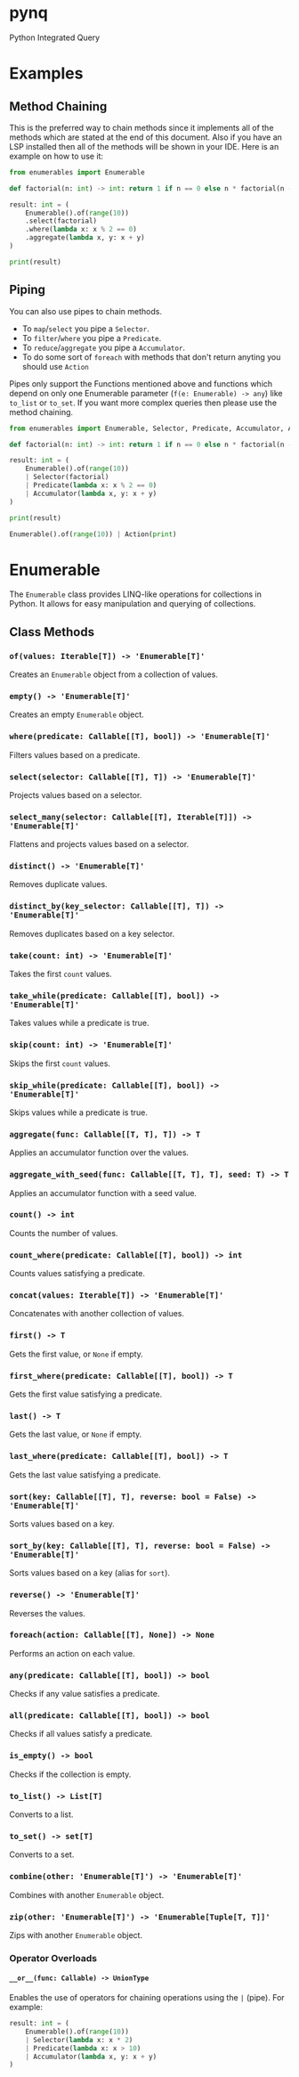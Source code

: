# pynq
Python Integrated Query

# Examples
## Method Chaining
This is the preferred way to chain methods since it implements all of the methods which are stated at the end of this document. Also if you have an LSP installed then all of the methods will be shown in your IDE. Here is an example on how to use it:

```python
from enumerables import Enumerable

def factorial(n: int) -> int: return 1 if n == 0 else n * factorial(n - 1)

result: int = (
    Enumerable().of(range(10))
    .select(factorial)
    .where(lambda x: x % 2 == 0)
    .aggregate(lambda x, y: x + y)
)

print(result)
```

## Piping
You can also use pipes to chain methods.
- To `map`/`select` you pipe a `Selector`.
- To `filter`/`where` you pipe a `Predicate`.
- To `reduce`/`aggregate` you pipe a `Accumulator`.
- To do some sort of `foreach` with methods that don't return anyting you should use `Action`

Pipes only support the Functions mentioned above and functions
which depend on only one Enumerable parameter (`f(e: Enumerable) -> any`) like `to_list` or `to_set`.
If you want more complex queries then please use the method chaining.

```python
from enumerables import Enumerable, Selector, Predicate, Accumulator, Action

def factorial(n: int) -> int: return 1 if n == 0 else n * factorial(n - 1)

result: int = (
    Enumerable().of(range(10))
    | Selector(factorial)
    | Predicate(lambda x: x % 2 == 0)
    | Accumulator(lambda x, y: x + y)
)

print(result)

Enumerable().of(range(10)) | Action(print)
```

# Enumerable

The `Enumerable` class provides LINQ-like operations for collections in Python. It allows for easy manipulation and querying of collections.

## Class Methods

### `of(values: Iterable[T]) -> 'Enumerable[T]'`
Creates an `Enumerable` object from a collection of values.

### `empty() -> 'Enumerable[T]'`
Creates an empty `Enumerable` object.

### `where(predicate: Callable[[T], bool]) -> 'Enumerable[T]'`
Filters values based on a predicate.

### `select(selector: Callable[[T], T]) -> 'Enumerable[T]'`
Projects values based on a selector.

### `select_many(selector: Callable[[T], Iterable[T]]) -> 'Enumerable[T]'`
Flattens and projects values based on a selector.

### `distinct() -> 'Enumerable[T]'`
Removes duplicate values.

### `distinct_by(key_selector: Callable[[T], T]) -> 'Enumerable[T]'`
Removes duplicates based on a key selector.

### `take(count: int) -> 'Enumerable[T]'`
Takes the first `count` values.

### `take_while(predicate: Callable[[T], bool]) -> 'Enumerable[T]'`
Takes values while a predicate is true.

### `skip(count: int) -> 'Enumerable[T]'`
Skips the first `count` values.

### `skip_while(predicate: Callable[[T], bool]) -> 'Enumerable[T]'`
Skips values while a predicate is true.

### `aggregate(func: Callable[[T, T], T]) -> T`
Applies an accumulator function over the values.

### `aggregate_with_seed(func: Callable[[T, T], T], seed: T) -> T`
Applies an accumulator function with a seed value.

### `count() -> int`
Counts the number of values.

### `count_where(predicate: Callable[[T], bool]) -> int`
Counts values satisfying a predicate.

### `concat(values: Iterable[T]) -> 'Enumerable[T]'`
Concatenates with another collection of values.

### `first() -> T`
Gets the first value, or `None` if empty.

### `first_where(predicate: Callable[[T], bool]) -> T`
Gets the first value satisfying a predicate.

### `last() -> T`
Gets the last value, or `None` if empty.

### `last_where(predicate: Callable[[T], bool]) -> T`
Gets the last value satisfying a predicate.

### `sort(key: Callable[[T], T], reverse: bool = False) -> 'Enumerable[T]'`
Sorts values based on a key.

### `sort_by(key: Callable[[T], T], reverse: bool = False) -> 'Enumerable[T]'`
Sorts values based on a key (alias for `sort`).

### `reverse() -> 'Enumerable[T]'`
Reverses the values.

### `foreach(action: Callable[[T], None]) -> None`
Performs an action on each value.

### `any(predicate: Callable[[T], bool]) -> bool`
Checks if any value satisfies a predicate.

### `all(predicate: Callable[[T], bool]) -> bool`
Checks if all values satisfy a predicate.

### `is_empty() -> bool`
Checks if the collection is empty.

### `to_list() -> List[T]`
Converts to a list.

### `to_set() -> set[T]`
Converts to a set.

### `combine(other: 'Enumerable[T]') -> 'Enumerable[T]'`
Combines with another `Enumerable` object.

### `zip(other: 'Enumerable[T]') -> 'Enumerable[Tuple[T, T]]'`
Zips with another `Enumerable` object.

### Operator Overloads

#### `__or__(func: Callable) -> UnionType`
Enables the use of operators for chaining operations using the `|` (pipe). For example:
```python
result: int = (
    Enumerable().of(range(10))
    | Selector(lambda x: x * 2)
    | Predicate(lambda x: x > 10)
    | Accumulator(lambda x, y: x + y)
)
```
